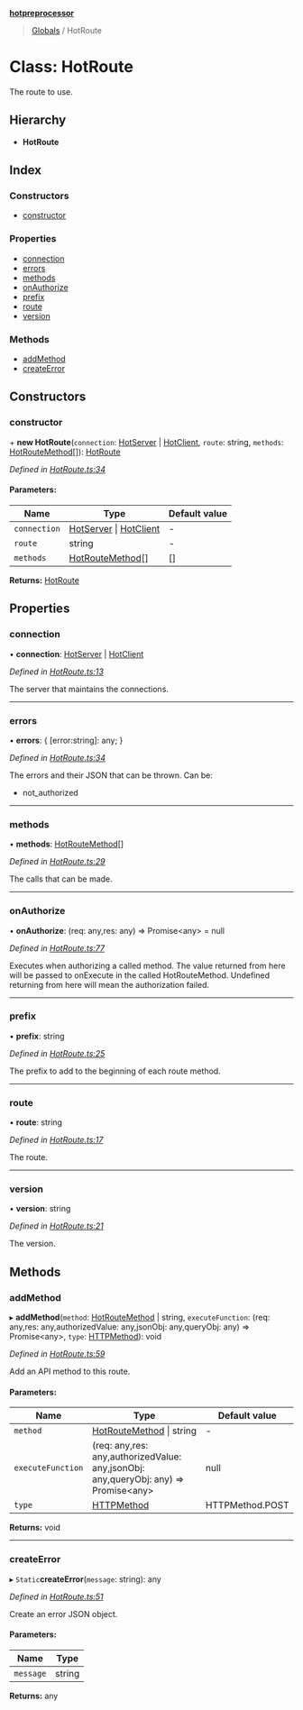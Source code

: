 **[hotpreprocessor](../README.md)**

> [Globals](../globals.md) / HotRoute

# Class: HotRoute

The route to use.

## Hierarchy

* **HotRoute**

## Index

### Constructors

* [constructor](hotroute.md#constructor)

### Properties

* [connection](hotroute.md#connection)
* [errors](hotroute.md#errors)
* [methods](hotroute.md#methods)
* [onAuthorize](hotroute.md#onauthorize)
* [prefix](hotroute.md#prefix)
* [route](hotroute.md#route)
* [version](hotroute.md#version)

### Methods

* [addMethod](hotroute.md#addmethod)
* [createError](hotroute.md#createerror)

## Constructors

### constructor

\+ **new HotRoute**(`connection`: [HotServer](hotserver.md) \| [HotClient](hotclient.md), `route`: string, `methods`: [HotRouteMethod](hotroutemethod.md)[]): [HotRoute](hotroute.md)

*Defined in [HotRoute.ts:34](https://github.com/OurFreeLight/HotPreprocessor/blob/5d07e7d/src/HotRoute.ts#L34)*

#### Parameters:

Name | Type | Default value |
------ | ------ | ------ |
`connection` | [HotServer](hotserver.md) \| [HotClient](hotclient.md) | - |
`route` | string | - |
`methods` | [HotRouteMethod](hotroutemethod.md)[] | [] |

**Returns:** [HotRoute](hotroute.md)

## Properties

### connection

•  **connection**: [HotServer](hotserver.md) \| [HotClient](hotclient.md)

*Defined in [HotRoute.ts:13](https://github.com/OurFreeLight/HotPreprocessor/blob/5d07e7d/src/HotRoute.ts#L13)*

The server that maintains the connections.

___

### errors

•  **errors**: { [error:string]: any;  }

*Defined in [HotRoute.ts:34](https://github.com/OurFreeLight/HotPreprocessor/blob/5d07e7d/src/HotRoute.ts#L34)*

The errors and their JSON that can be thrown. Can be:
* not_authorized

___

### methods

•  **methods**: [HotRouteMethod](hotroutemethod.md)[]

*Defined in [HotRoute.ts:29](https://github.com/OurFreeLight/HotPreprocessor/blob/5d07e7d/src/HotRoute.ts#L29)*

The calls that can be made.

___

### onAuthorize

•  **onAuthorize**: (req: any,res: any) => Promise\<any> = null

*Defined in [HotRoute.ts:77](https://github.com/OurFreeLight/HotPreprocessor/blob/5d07e7d/src/HotRoute.ts#L77)*

Executes when authorizing a called method.
The value returned from here will be passed to onExecute in the
called HotRouteMethod. Undefined returning from here will mean
the authorization failed.

___

### prefix

•  **prefix**: string

*Defined in [HotRoute.ts:25](https://github.com/OurFreeLight/HotPreprocessor/blob/5d07e7d/src/HotRoute.ts#L25)*

The prefix to add to the beginning of each route method.

___

### route

•  **route**: string

*Defined in [HotRoute.ts:17](https://github.com/OurFreeLight/HotPreprocessor/blob/5d07e7d/src/HotRoute.ts#L17)*

The route.

___

### version

•  **version**: string

*Defined in [HotRoute.ts:21](https://github.com/OurFreeLight/HotPreprocessor/blob/5d07e7d/src/HotRoute.ts#L21)*

The version.

## Methods

### addMethod

▸ **addMethod**(`method`: [HotRouteMethod](hotroutemethod.md) \| string, `executeFunction`: (req: any,res: any,authorizedValue: any,jsonObj: any,queryObj: any) => Promise\<any>, `type`: [HTTPMethod](../enums/httpmethod.md)): void

*Defined in [HotRoute.ts:59](https://github.com/OurFreeLight/HotPreprocessor/blob/5d07e7d/src/HotRoute.ts#L59)*

Add an API method to this route.

#### Parameters:

Name | Type | Default value |
------ | ------ | ------ |
`method` | [HotRouteMethod](hotroutemethod.md) \| string | - |
`executeFunction` | (req: any,res: any,authorizedValue: any,jsonObj: any,queryObj: any) => Promise\<any> | null |
`type` | [HTTPMethod](../enums/httpmethod.md) | HTTPMethod.POST |

**Returns:** void

___

### createError

▸ `Static`**createError**(`message`: string): any

*Defined in [HotRoute.ts:51](https://github.com/OurFreeLight/HotPreprocessor/blob/5d07e7d/src/HotRoute.ts#L51)*

Create an error JSON object.

#### Parameters:

Name | Type |
------ | ------ |
`message` | string |

**Returns:** any
